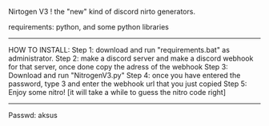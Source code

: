 Nirtogen V3 !
the "new" kind of discord nirto generators.

requirements: python, and some python libraries
-- -- -- -- -- -- -- -- -- -- -- -- -- -- -- -- 
HOW TO INSTALL:
Step 1: download and run "requirements.bat" as administrator.
Step 2: make a discord server and make a discord webhook for that server, once done copy the adress of the webhook
Step 3: Download and run "NitrogenV3.py"
Step 4: once you have entered the password, type 3 and enter the webhook url that you just copied
Step 5: Enjoy some nitro! [it will take a while to guess the nitro code right]
-- -- -- -- 
Passwd: aksus
